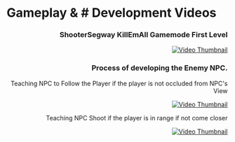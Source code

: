 # Gameplay & # Development Videos

<div align="right">
  <h3 > ShooterSegway KillEmAll Gamemode First Level </h3>
  <a href="https://www.youtube.com/watch?v=6ajnpDWujsA"><img src="https://img.youtube.com/vi/6ajnpDWujsA/0.jpg" alt="Video Thumbnail"></a>
</div>

<div align="right">
  <h3> Process of developing the Enemy NPC. </h3>
  
  <p> Teaching NPC to Follow the Player if the player is not occluded from NPC's View </p>  
  <a href="https://www.youtube.com/watch?v=6QzBiLXLpVc"><img src="https://img.youtube.com/vi/6QzBiLXLpVc/0.jpg" alt="Video Thumbnail"></a>

  <p> Teaching NPC Shoot if the player is in range if not come closer </p>
  <a href="https://www.youtube.com/watch?v=JUqj-FbyssM"><img src="https://img.youtube.com/vi/JUqj-FbyssM/0.jpg" alt="Video Thumbnail"></a>
</div>
